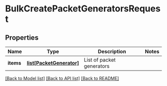 # BulkCreatePacketGeneratorsRequest

## Properties
Name | Type | Description | Notes
------------ | ------------- | ------------- | -------------
**items** | [**list[PacketGenerator]**](PacketGenerator.md) | List of packet generators | 

[[Back to Model list]](../README.md#documentation-for-models) [[Back to API list]](../README.md#documentation-for-api-endpoints) [[Back to README]](../README.md)


